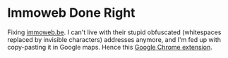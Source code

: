 # Immoweb Done Right

Fixing [immoweb.be](http://www.immoweb.be/).  I can't live with their stupid obfuscated (whitespaces replaced by invisible characters) addresses anymore, and I'm fed up with copy-pasting it in Google maps.  Hence this [Google Chrome extension](https://chrome.google.com/webstore/detail/immoweb-done-right/coiiljkialmcmpfckmneongabanlnjch).
